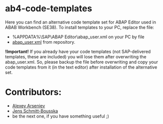 # ab4-code-templates
Here you can find an alternative code template set for ABAP Editor used in ABAB Workbench (SE38).
To install templates to your PC, replace the file:
- %APPDATA%\SAP\ABAP Editor\abap_user.xml on your PC by file
- [abap_user.xml]((../blob/master/abap_zser.xml)) from repository.

**!Important!**
If you already have your code templates (not SAP-delivered templates, these are included) you will lose them after overwriting the abap_user.xml. So, please backup the file before overwriting and copy your code templates from it (in the text editor) after installation of the alternative set. 

# Contributors:
* [Alexey Arseniev](https://people.sap.com/alexey.arseniev)
* [Jens Schmitt-Bousska](https://people.sap.com/jens.schmitt-bousska)
* be the next one, if you have something useful ;)
